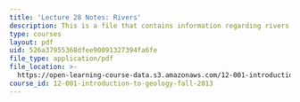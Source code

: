 ```yaml
---
title: 'Lecture 28 Notes: Rivers'
description: This is a file that contains information regarding rivers.
type: courses
layout: pdf
uid: 526a37955368dfee90091327394fa6fe
file_type: application/pdf
file_location: >-
  https://open-learning-course-data.s3.amazonaws.com/12-001-introduction-to-geology-fall-2013/526a37955368dfee90091327394fa6fe_MIT12_001F13_Lec28Notes.pdf
course_id: 12-001-introduction-to-geology-fall-2013
---
```

